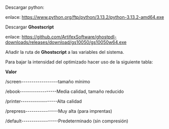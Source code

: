 Descargar python:

enlace: https://www.python.org/ftp/python/3.13.2/python-3.13.2-amd64.exe

Descargar **Ghostscript**

enlace: https://github.com/ArtifexSoftware/ghostpdl-downloads/releases/download/gs10050/gs10050w64.exe

Añadir la ruta de **Ghostscript** a las variables del sistema.

Para bajar la intensidad del optimizado hacer uso de la siguiente tabla: 

**Valor**  

/screen------------------tamaño mínimo	

/ebook------------------Media calidad, tamaño reducido	

/printer------------------Alta calidad

/prepress----------------Muy alta (para imprentas)	

/default------------------Predeterminado (sin compresión)
